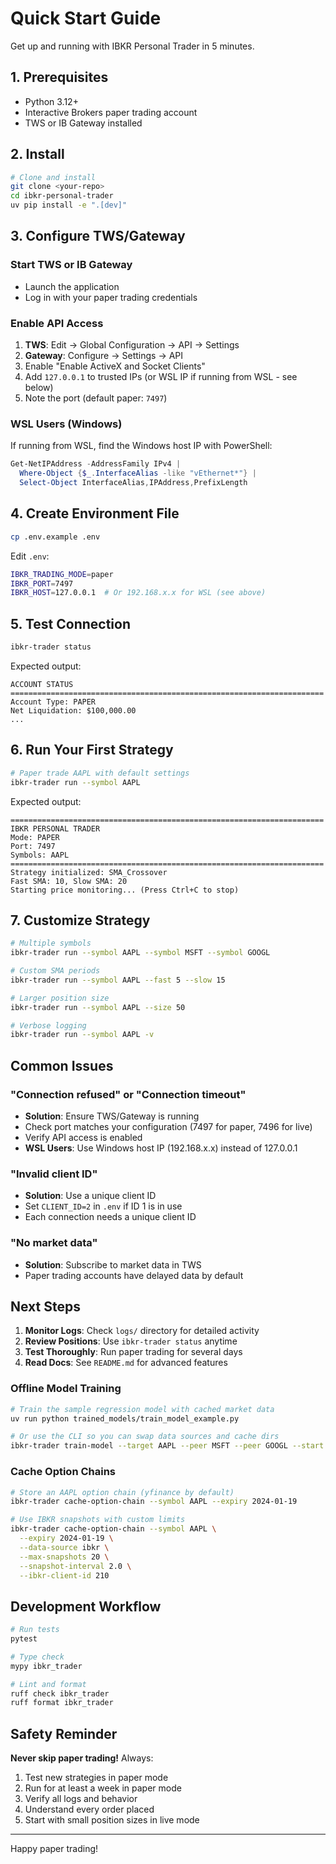 # Quick Start Guide

Get up and running with IBKR Personal Trader in 5 minutes.

## 1. Prerequisites

- Python 3.12+
- Interactive Brokers paper trading account
- TWS or IB Gateway installed

## 2. Install

```bash
# Clone and install
git clone <your-repo>
cd ibkr-personal-trader
uv pip install -e ".[dev]"
```

## 3. Configure TWS/Gateway

### Start TWS or IB Gateway
- Launch the application
- Log in with your paper trading credentials

### Enable API Access
1. **TWS**: Edit → Global Configuration → API → Settings
2. **Gateway**: Configure → Settings → API
3. Enable "Enable ActiveX and Socket Clients"
4. Add `127.0.0.1` to trusted IPs (or WSL IP if running from WSL - see below)
5. Note the port (default paper: `7497`)

### WSL Users (Windows)
If running from WSL, find the Windows host IP with PowerShell:
```powershell
Get-NetIPAddress -AddressFamily IPv4 |
  Where-Object {$_.InterfaceAlias -like "vEthernet*"} |
  Select-Object InterfaceAlias,IPAddress,PrefixLength
```

## 4. Create Environment File

```bash
cp .env.example .env
```

Edit `.env`:
```bash
IBKR_TRADING_MODE=paper
IBKR_PORT=7497
IBKR_HOST=127.0.0.1  # Or 192.168.x.x for WSL (see above)
```

## 5. Test Connection

```bash
ibkr-trader status
```

Expected output:
```
ACCOUNT STATUS
======================================================================
Account Type: PAPER
Net Liquidation: $100,000.00
...
```

## 6. Run Your First Strategy

```bash
# Paper trade AAPL with default settings
ibkr-trader run --symbol AAPL
```

Expected output:
```
======================================================================
IBKR PERSONAL TRADER
Mode: PAPER
Port: 7497
Symbols: AAPL
======================================================================
Strategy initialized: SMA_Crossover
Fast SMA: 10, Slow SMA: 20
Starting price monitoring... (Press Ctrl+C to stop)
```

## 7. Customize Strategy

```bash
# Multiple symbols
ibkr-trader run --symbol AAPL --symbol MSFT --symbol GOOGL

# Custom SMA periods
ibkr-trader run --symbol AAPL --fast 5 --slow 15

# Larger position size
ibkr-trader run --symbol AAPL --size 50

# Verbose logging
ibkr-trader run --symbol AAPL -v
```

## Common Issues

### "Connection refused" or "Connection timeout"
- **Solution**: Ensure TWS/Gateway is running
- Check port matches your configuration (7497 for paper, 7496 for live)
- Verify API access is enabled
- **WSL Users**: Use Windows host IP (192.168.x.x) instead of 127.0.0.1

### "Invalid client ID"
- **Solution**: Use a unique client ID
- Set `CLIENT_ID=2` in `.env` if ID 1 is in use
- Each connection needs a unique client ID

### "No market data"
- **Solution**: Subscribe to market data in TWS
- Paper trading accounts have delayed data by default

## Next Steps

1. **Monitor Logs**: Check `logs/` directory for detailed activity
2. **Review Positions**: Use `ibkr-trader status` anytime
3. **Test Thoroughly**: Run paper trading for several days
4. **Read Docs**: See `README.md` for advanced features

### Offline Model Training

```bash
# Train the sample regression model with cached market data
uv run python trained_models/train_model_example.py

# Or use the CLI so you can swap data sources and cache dirs
ibkr-trader train-model --target AAPL --peer MSFT --peer GOOGL --start 2023-01-01 --end 2024-01-01
```

### Cache Option Chains

```bash
# Store an AAPL option chain (yfinance by default)
ibkr-trader cache-option-chain --symbol AAPL --expiry 2024-01-19

# Use IBKR snapshots with custom limits
ibkr-trader cache-option-chain --symbol AAPL \
  --expiry 2024-01-19 \
  --data-source ibkr \
  --max-snapshots 20 \
  --snapshot-interval 2.0 \
  --ibkr-client-id 210
```

## Development Workflow

```bash
# Run tests
pytest

# Type check
mypy ibkr_trader

# Lint and format
ruff check ibkr_trader
ruff format ibkr_trader
```

## Safety Reminder

**Never skip paper trading!** Always:

1. Test new strategies in paper mode
2. Run for at least a week in paper mode
3. Verify all logs and behavior
4. Understand every order placed
5. Start with small position sizes in live mode

---

Happy paper trading!
